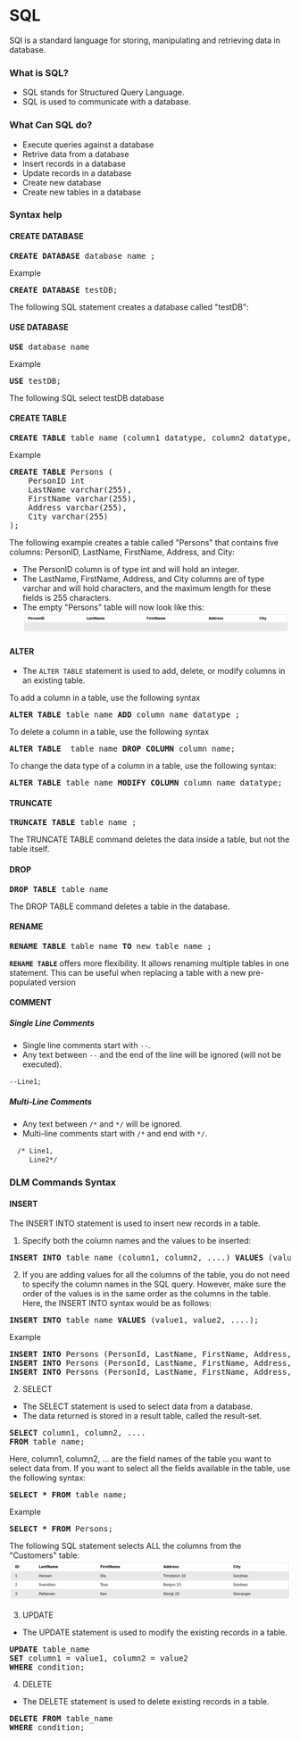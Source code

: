 # SQL
SQl is a standard language for storing, manipulating and retrieving data in database.

### What is SQL?
- SQL stands for Structured Query Language.
- SQL is used to communicate with a database.

### What Can SQL do?
- Execute queries against a database
- Retrive data from a database
- Insert records in a database
- Update records in a database
- Create new database
- Create new tables in a database

### Syntax help

#### CREATE DATABASE
<pre>
<b>CREATE DATABASE</b> database_name ; 
</pre>
Example
<pre>
<b>CREATE DATABASE</b> testDB;
</pre>
The following SQL statement creates a database called "testDB":


#### USE DATABASE
<pre>
<b>USE</b> database_name 
</pre>
Example
<pre>
<b>USE</b> testDB;
</pre>
The following SQL select testDB database


#### CREATE TABLE
<pre>
<b>CREATE TABLE</b> table_name (column1 datatype, column2 datatype, .......) ;
</pre>
Example
<pre>
<b>CREATE TABLE</b> Persons (
    PersonID int
    LastName varchar(255),
    FirstName varchar(255),
    Address varchar(255),
    City varchar(255)
);
</pre>
The following example creates a table called "Persons" that contains five columns: PersonID, LastName, FirstName, Address, and City:
- The PersonID column is of type int and will hold an integer.
- The LastName, FirstName, Address, and City columns are of type varchar and will hold characters, and the maximum length for these fields is 255 characters.
- The empty "Persons" table will now look like this:
![Screenshot](https://github.com/Shamir14feb/Written-Communication/blob/main/Screenshot%20Create%20Table.png?raw=true)


#### ALTER
- The `ALTER TABLE` statement is used to add, delete, or modify columns in an existing table.

To add a column in a table, use the following syntax
<pre>
<b>ALTER TABLE</b> table_name <b>ADD</b> column_name datatype ; 
</pre>

To delete a column in a table, use the following syntax
<pre>
<b>ALTER TABLE </b> table_name <b>DROP COLUMN</b> column_name;
</pre>

To change the data type of a column in a table, use the following syntax:
<pre>
<b>ALTER TABLE</b> table_name <b>MODIFY COLUMN</b> column_name datatype;
</pre>



#### TRUNCATE
<pre>
<b>TRUNCATE TABLE</b> table_name ; 
</pre>
The TRUNCATE TABLE command deletes the data inside a table, but not the table itself.



#### DROP
<pre>
<b>DROP TABLE</b> table_name
</pre>
The DROP TABLE command deletes a table in the database.



#### RENAME
<pre>
<b>RENAME TABLE</b> table_name <b>TO</b> new_table_name ;
</pre>
**`RENAME TABLE`** offers more flexibility. It allows renaming multiple tables in one statement. This can be useful when replacing a table with a new pre-populated version



#### COMMENT
   ##### Single Line Comments
   - Single line comments start with `--`.
   - Any text between `--` and the end of the line will be ignored (will not be executed).
  ``` 
  --Line1; 
  ```
  
   ##### Multi-Line Comments
   - Any text between `/*` and `*/` will be ignored.
   - Multi-line comments start with `/*` and end with `*/`.
  ``` 
    /* Line1,
       Line2*/ 
  ```



### DLM Commands Syntax

#### INSERT 
The INSERT INTO statement is used to insert new records in a table.
1. Specify both the column names and the values to be inserted:
<pre>
<b>INSERT INTO</b> table_name (column1, column2, ....) <b>VALUES</b> (value1, value2, ....);
</pre>

2. If you are adding values for all the columns of the table, you do not need to specify the column names in the SQL query. However, make sure the order of the values is in the same order as the columns in the table. Here, the INSERT INTO syntax would be as follows:
<pre>
<b>INSERT INTO</b> table_name <b>VALUES</b> (value1, value2, ....);
</pre>
Example
<pre>
<b>INSERT INTO</b> Persons (PersonId, LastName, FirstName, Address, City) <b>VALUES</b> (1,'Hansen','Ola','Timoteivn 10','Sandnes');
<b>INSERT INTO</b> Persons (PersonId, LastName, FirstName, Address, City) <b>VALUES</b> (2,'Svendson','Tove','Borgvn 23','Sandnes');
<b>INSERT INTO</b> Persons (PersonId, LastName, FirstName, Address, City) <b>VALUES</b> (3,'Pettersen','Kari','Storgt 20','Stavanger');
</pre>


2. SELECT
- The SELECT statement is used to select data from a database.
- The data returned is stored in a result table, called the result-set.
<pre>
<b>SELECT</b> column1, column2, ....
<b>FROM</b> table_name;
</pre>
Here, column1, column2, ... are the field names of the table you want to select data from. If you want to select all the fields available in the table, use the following syntax:
<pre>
<b>SELECT * FROM</b> table_name;
</pre>
Example
<pre>
<b>SELECT * FROM</b> Persons;
</pre>
The following SQL statement selects ALL the columns from the "Customers" table:
![Screenshot](https://github.com/Shamir14feb/Written-Communication/blob/main/Screenshot%20Insert%20Table.png?raw=true)

3. UPDATE
- The UPDATE statement is used to modify the existing records in a table.
<pre>
<b>UPDATE</b> table_name
<b>SET</b> column1 = value1, column2 = value2
<b>WHERE</b> condition;
</pre>

4. DELETE
- The DELETE statement is used to delete existing records in a table.
<pre>
<b>DELETE FROM</b> table_name
<b>WHERE</b> condition;
</pre>
